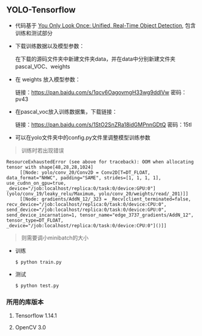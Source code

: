 ## YOLO-Tensorflow

* 代码基于 [You Only Look Once: Unified, Real-Time Object Detection](https://arxiv.org/pdf/1506.02640.pdf), 包含训练和测试部分 

* 下载训练数据以及模型参数：


    在下载的源码文件夹中新建文件夹data，并在data中分别新建文件夹pascal_VOC、weights

* 在 weights 放入模型参数：

    链接：https://pan.baidu.com/s/1qcv6OagovmgH33wg9ddlVw 密码：pv43


* 在pascal_voc放入训练数据集，下载链接：

    链接：https://pan.baidu.com/s/1StO2SnZRa18idGMPnnGDtQ 密码：15tl


* 可以在yolo文件夹中的config.py文件里调整模型训练参数

> 训练时若出现错误

```
ResourceExhaustedError (see above for traceback): OOM when allocating tensor with shape[48,28,28,1024]
	 [[Node: yolo/conv_20/Conv2D = Conv2D[T=DT_FLOAT, data_format="NHWC", padding="SAME", strides=[1, 1, 1, 1], use_cudnn_on_gpu=true, _device="/job:localhost/replica:0/task:0/device:GPU:0"](yolo/conv_19/leaky_relu/Maximum, yolo/conv_20/weights/read/_201)]]
	 [[Node: gradients/AddN_12/_323 = _Recv[client_terminated=false, recv_device="/job:localhost/replica:0/task:0/device:CPU:0", send_device="/job:localhost/replica:0/task:0/device:GPU:0", send_device_incarnation=1, tensor_name="edge_3737_gradients/AddN_12", tensor_type=DT_FLOAT, _device="/job:localhost/replica:0/task:0/device:CPU:0"]()]]
```
> 则需要调小minibatch的大小


* 训练
	```Shell
	$ python train.py
	```

* 测试
	```Shell
	$ python test.py
	```

### 所用的库版本
1. Tensorflow 1.14.1

2. OpenCV 3.0
